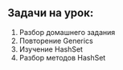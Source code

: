 ## Задачи на урок:

1. Разбор домашнего задания
2. Повторение Generics
3. Изучение HashSet
4. Разбор методов HashSet








